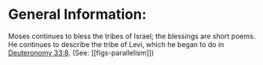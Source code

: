 # General Information:

Moses continues to bless the tribes of Israel; the blessings are short poems. He continues to describe the tribe of Levi, which he began to do in [Deuteronomy 33:8](../33/08.md). (See: [[figs-parallelism]])